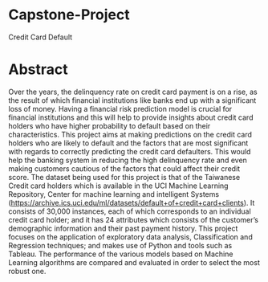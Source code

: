 # Capstone-Project
Credit Card Default

# Abstract
Over the years, the delinquency rate on credit card payment is on a rise, as the result of which financial institutions like banks end up with a significant loss of money. Having a financial risk prediction model is crucial for financial institutions and this will help to provide insights about credit card holders who have higher probability to default based on their characteristics. This project aims at making predictions on the credit card holders who are likely to default and the factors that are most significant with regards to correctly predicting the credit card defaulters. This would help the banking system in reducing the high delinquency rate and even making customers cautious of the factors that could affect their credit score.
The dataset being used for this project is that of the Taiwanese Credit card holders which is available in the UCI Machine Learning Repository, Center for machine learning and intelligent Systems (https://archive.ics.uci.edu/ml/datasets/default+of+credit+card+clients). It consists of 30,000 instances, each of which corresponds to an individual credit card holder; and it has 24 attributes which consists of the customer’s demographic information and their past payment history. 
This project focuses on the application of exploratory data analysis, Classification and Regression techniques; and makes use of Python and tools such as Tableau. The performance of the various models based on Machine Learning algorithms are compared and evaluated in order to select the most robust one.
